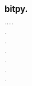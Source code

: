 # bitpy.
.
.
.
.












.






















































.
























.



























.

















































































.














































.

